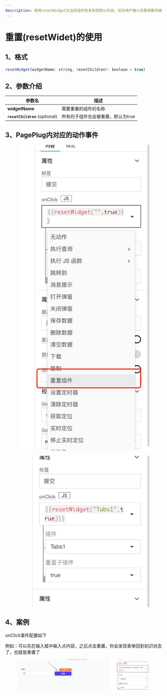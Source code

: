 ```yaml
---
description: 使用resetWidget方法将组件恢复到其默认状态。任何用户输入的更改都将被恢复，并应用默认属性中的值。
---
```


# 重置(resetWidet)的使用

## 1、格式

```javascript
resetWidget(widgetName: string, resetChildren?: boolean = true)
```

## 2、参数介绍

| 参数名                            | 描述                  |
| ------------------------------ | ------------------- |
| **widgetName**                 | 需要重置的组件的名称          |
| **`resetChildren`** (optional) | 所有的子组件也会被重置，默认为true |

## 3、PagePlug内对应的动作事件

<figure><img src="../../.gitbook/assets/image (6) (1) (2).png" alt=""><figcaption></figcaption></figure>

<figure><img src="../../.gitbook/assets/image (8) (1) (2).png" alt=""><figcaption></figcaption></figure>

## 4、案例

onClick事件配置如下

例如：可以先在输入框中输入点内容，之后点击重置，你会发现表单回到初识状态了，也就是重置了

<figure><img src="../../.gitbook/assets/image (155).png" alt=""><figcaption></figcaption></figure>
